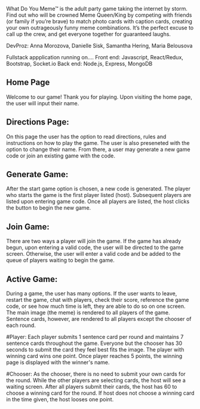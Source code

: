 What Do You Meme™ is the adult party game taking the internet by storm. Find out who will be crowned Meme Queen/King by competing with friends (or family if you’re brave) to match photo cards with caption cards, creating your own outrageously funny meme combinations. It’s the perfect excuse to call up the crew, and get everyone together for guaranteed laughs.

DevProz: Anna Morozova, Danielle Sisk, Samantha Hering, Maria Belousova 

Fullstack appplication running on....
Front end: Javascript, React/Redux, Bootstrap, Socket.io 
Back end: Node.js, Express, MongoDB

## Home Page 
Welcome to our game! Thank you for playing. Upon visiting the home page, the user will input their name. 

## Directions Page: 
On this page the user has the option to read directions, rules and instructions on how to play the game. The user is also preseneted with the option to change their name. From there, a user may generate a new game code or join an existing game with the code. 

## Generate Game: 
  After the start game option is chosen, a new code is generated. The player who starts the game is the first player listed (host). Subsequent players are listed upon entering game code. Once all players are listed, the host clicks the button to begin the new game. 

## Join Game: 
There are two ways a player will join the game. If the game has already begun, upon entering a valid code, the user will  be directed to the game screen. Otherwise, the user will enter a valid code and be added to the queue of players waiting to begin the game. 

## Active Game: 
During a game, the user has many options. If the user wants to leave, restart the game, chat with players, check their score, reference the game code, or see how much time is left, they are able to do so on one screen. The main image (the meme) is rendered to all players of the game. Sentence cards, however, are rendered to all players except the chooser of each round. 

#Player: 
Each player submits 1 sentence card per round and maintains 7 sentence cards throughout the game. Everyone but the chooser has 30 seconds to submit the card they feel best fits the image. The player with winning card wins one point. Once player reaches 5 points, the winning page is displayed with the winner's name. 
 
#Chooser: 
As the chooser, there is no need to submit your own cards for the round. While the other players are selecting cards, the host will see a waiting screen. After all players submit their cards, the host has 60 to choose a winning card for the round. If host does not choose a winning card in the time given, the host looses one point. 

 
  
 
 
